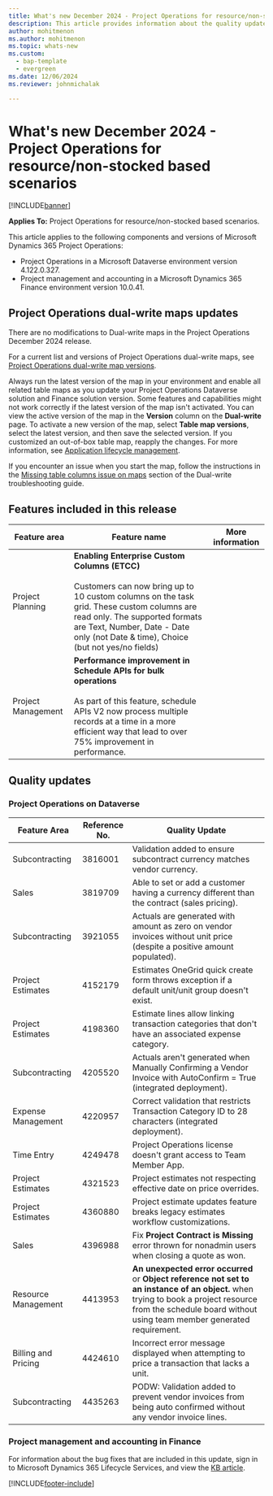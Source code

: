```yaml
---
title: What's new December 2024 - Project Operations for resource/non-stocked based scenarios
description: This article provides information about the quality updates that are available in the December 2024 release of Microsoft Dynamics 365 Project Operations for resource/non-stocked based scenarios.
author: mohitmenon
ms.author: mohitmenon
ms.topic: whats-new
ms.custom: 
  - bap-template
  - evergreen
ms.date: 12/06/2024
ms.reviewer: johnmichalak

---
```


# What's new December 2024 - Project Operations for resource/non-stocked based scenarios

[!INCLUDE[banner](../includes/banner.md)]

**Applies To:**  Project Operations for resource/non-stocked based scenarios.

This article applies to the following components and versions of Microsoft Dynamics 365 Project Operations:

- Project Operations in a Microsoft Dataverse environment version 4.122.0.327.
- Project management and accounting in a Microsoft Dynamics 365 Finance environment version 10.0.41.

## Project Operations dual-write maps updates

There are no modifications to Dual-write maps in the Project Operations December 2024 release.

For a current list and versions of Project Operations dual-write maps, see [Project Operations dual-write map versions](../environment/resource-dual-write-maps.md).

Always run the latest version of the map in your environment and enable all related table maps as you update your Project Operations Dataverse solution and Finance solution version. Some features and capabilities might not work correctly if the latest version of the map isn't activated. You can view the active version of the map in the **Version** column on the **Dual-write** page. To activate a new version of the map, select **Table map versions**, select the latest version, and then save the selected version. If you customized an out-of-box table map, reapply the changes. For more information, see [Application lifecycle management](/dynamics365/fin-ops-core/dev-itpro/data-entities/dual-write/app-lifecycle-management).

If you encounter an issue when you start the map, follow the instructions in the [Missing table columns issue on maps](/dynamics365/fin-ops-core/dev-itpro/data-entities/dual-write/dual-write-troubleshooting-finops-upgrades#missing-table-columns-issue-on-maps) section of the Dual-write troubleshooting guide.


## Features included in this release

| **Feature area** | **Feature name** | **More information** |
| --- | --- | --- |
| Project Planning |**Enabling Enterprise Custom Columns (ETCC)** <br><br> Customers can now bring up to 10 custom columns on the task grid. These custom columns are read only. The supported formats are Text, Number, Date - Date only (not Date & time), Choice (but not yes/no fields)| |		
| Project Management |**Performance improvement in Schedule APIs for bulk operations** <br><br> As part of this feature, schedule APIs V2 now process multiple records at a time in a more efficient way that lead to over 75% improvement in performance.| |		

## Quality updates

### Project Operations on Dataverse

| **Feature Area** | **Reference No.** | **Quality Update** |
| --- | --- | --- |
|Subcontracting|	3816001|	Validation added to ensure subcontract currency matches vendor currency.|
|Sales|	3819709|	Able to set or add a customer having a currency different than the contract (sales pricing).|
|Subcontracting|	3921055|	Actuals are generated with amount as zero on vendor invoices without unit price (despite a positive amount populated).|
|Project Estimates|	4152179|	Estimates OneGrid quick create form throws exception if a default unit/unit group doesn't exist.|
|Project Estimates|	4198360|	Estimate lines allow linking transaction categories that don't have an associated expense category.|
|Subcontracting|	4205520|	Actuals aren't generated when Manually Confirming a Vendor Invoice with AutoConfirm = True (integrated deployment).|
|Expense Management|	4220957| Correct validation that restricts Transaction Category ID to 28 characters (integrated deployment).|
|Time Entry|	4249478|	Project Operations license doesn't grant access to Team Member App.|
|Project Estimates|	4321523|	Project estimates not respecting effective date on price overrides.|
|Project Estimates|	4360880|	Project estimate updates feature breaks legacy estimates workflow customizations.|
|Sales|	4396988|	Fix **Project Contract is Missing** error thrown for nonadmin users when closing a quote as won. |
|Resource Management|	4413953| **An unexpected error occurred** or **Object reference not set to an instance of an object.** when trying to book a project resource from the schedule board without using team member generated requirement.|
|Billing and Pricing|	4424610|	Incorrect error message displayed when attempting to price a transaction that lacks a unit.|
|Subcontracting|	4435263|	PODW: Validation added to prevent vendor invoices from being auto confirmed without any vendor invoice lines.|

### Project management and accounting in Finance

For information about the bug fixes that are included in this update, sign in to Microsoft Dynamics 365 Lifecycle Services, and view the [KB article](https://fix.lcs.dynamics.com/Issue/Details?kb=0&bugId=952752&dbType=3&qc=3b907b83fa0fe10ada99211e89737ca71d07b749a67c0a42302cca6fa39b1a5a).

[!INCLUDE[footer-include](../includes/footer-banner.md)]
